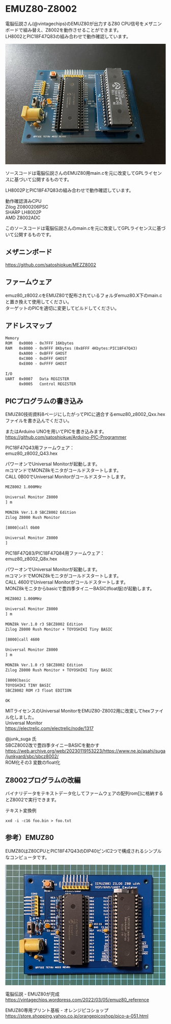 # EMUZ80-Z8002
電脳伝説さん(@vintagechips)のEMUZ80が出力するZ80 CPU信号をメザニンボードで組み替え、Z8002を動作させることができます。  
LH8002とPIC18F47Q83の組み合わせで動作確認しています。

![MEZ80LED](https://github.com/satoshiokue/EMUZ80-Z8002/blob/main/MEZZ8002.jpeg)
 
ソースコードは電脳伝説さんのEMUZ80用main.cを元に改変してGPLライセンスに基づいて公開するものです。

LH8002PとPIC18F47Q83の組み合わせで動作確認しています。  

動作確認済みCPU  
Zilog Z0800206PSC  
SHARP LH8002P  
AMD Z8002ADC  

このソースコードは電脳伝説さんのmain.cを元に改変してGPLライセンスに基づいて公開するものです。

## メザニンボード
https://github.com/satoshiokue/MEZZ8002  

## ファームウェア
emuz80_z8002.cをEMUZ80で配布されているフォルダemuz80.X下のmain.cと置き換えて使用してください。  
ターゲットのPICを適切に変更してビルドしてください。  

## アドレスマップ
```
Memory
ROM   0x0000 - 0x7FFF 16Kbytes
RAM   0x8000 - 0x9FFF 8Kbytes (0x8FFF 4Kbytes:PIC18F47Q43)
      0xA000 - 0xBFFF GHOST
      0xC000 - 0xDFFF GHOST
      0xE000 - 0xFFFF GHOST

I/O
UART  0x0007   Data REGISTER
      0x0005   Control REGISTER
```

## PICプログラムの書き込み
EMUZ80技術資料8ページにしたがってPICに適合するemuz80_z8002_Qxx.hexファイルを書き込んでください。  

またはArduino UNOを用いてPICを書き込みます。  
https://github.com/satoshiokue/Arduino-PIC-Programmer

PIC18F47Q43用ファームウェア：  
emuz80_z8002_Q43.hex  

パワーオンでUniversal Monitorが起動します。  
mコマンドでMONZ8kモニタがコールドスタートします。  
CALL 0B00でUniversal Monitorがコールドスタートします。

```
MEZ8002 1.000MHz

Universal Monitor Z8000
] m

MONZ8k Ver.1.0 SBCZ8002 Edition
Zilog Z8000 Rush Monitor

[8000]call 0b00

Universal Monitor Z8000
]
```
  
PIC18F47Q83/PIC18F47Q84用ファームウェア：  
emuz80_z8002_Q8x.hex  

パワーオンでUniversal Monitorが起動します。  
mコマンドでMONZ8kモニタがコールドスタートします。  
CALL 4600でUniversal Monitorがコールドスタートします。  
MONZ8kモニタからbasicで豊四季タイニーBASIC(float版)が起動します。
```
MEZ8002 1.000MHz

Universal Monitor Z8000
] m

MONZ8k Ver.1.0 r3 SBCZ8002 Edition
Zilog Z8000 Rush Monitor + TOYOSHIKI Tiny BASIC

[8000]call 4600

Universal Monitor Z8000
] m

MONZ8k Ver.1.0 r3 SBCZ8002 Edition
Zilog Z8000 Rush Monitor + TOYOSHIKI Tiny BASIC

[8000]basic
TOYOSHIKI TINY BASIC
SBCZ8002 ROM r3 float EDITION

OK
```
MITライセンスのUniversal MonitorをEMUZ80-Z8002用に改変してhexファイル化しました。  
Universal Monitor  
https://electrelic.com/electrelic/node/1317

@junk_suga 氏  
SBCZ8002改で豊四季タイニーBASICを動かす  
https://web.archive.org/web/20230119153223/https://www.ne.jp/asahi/suga/junkyard/sbc/sbcz8002/  
ROM化その3 変数のfloat化

## Z8002プログラムの改編
バイナリデータをテキストデータ化してファームウェアの配列rom[]に格納するとZ8002で実行できます。

テキスト変換例
```
xxd -i -c16 foo.bin > foo.txt
```

## 参考）EMUZ80
EUMZ80はZ80CPUとPIC18F47Q43のDIP40ピンIC2つで構成されるシンプルなコンピュータです。

![EMUZ80](https://github.com/satoshiokue/EMUZ80-6502/blob/main/imgs/IMG_Z80.jpeg)

電脳伝説 - EMUZ80が完成  
https://vintagechips.wordpress.com/2022/03/05/emuz80_reference  

EMUZ80専用プリント基板 - オレンジピコショップ  
https://store.shopping.yahoo.co.jp/orangepicoshop/pico-a-051.html
